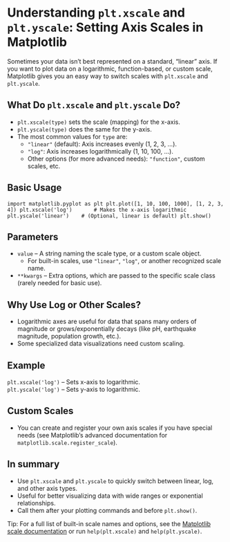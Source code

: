 # Understanding `plt.xscale` and `plt.yscale`: Setting Axis Scales in Matplotlib

Sometimes your data isn’t best represented on a standard, “linear” axis. If you want to plot data on a logarithmic, function-based, or custom scale, Matplotlib gives you an easy way to switch scales with `plt.xscale` and `plt.yscale`.

## What Do `plt.xscale` and `plt.yscale` Do?

* `plt.xscale(type)` sets the scale (mapping) for the x-axis.
* `plt.yscale(type)` does the same for the y-axis.
* The most common values for `type` are:
  * `"linear"` (default): Axis increases evenly (1, 2, 3, …).
  * `"log"`: Axis increases logarithmically (1, 10, 100, …).
  * Other options (for more advanced needs): `"function"`, custom scales, etc.

## Basic Usage

``import matplotlib.pyplot as plt
plt.plot([1, 10, 100, 1000], [1, 2, 3, 4])
plt.xscale('log')       # Makes the x-axis logarithmic
plt.yscale('linear')    # (Optional, linear is default)
plt.show()``

## Parameters

* `value` – A string naming the scale type, or a custom scale object.
  * For built-in scales, use `"linear"`, `"log"`, or another recognized scale name.
* `**kwargs` – Extra options, which are passed to the specific scale class (rarely needed for basic use).

## Why Use Log or Other Scales?

* Logarithmic axes are useful for data that spans many orders of magnitude or grows/exponentially decays (like pH, earthquake magnitude, population growth, etc.).
* Some specialized data visualizations need custom scaling.

## Example

``plt.xscale('log')`` – Sets x-axis to logarithmic.  
``plt.yscale('log')`` – Sets y-axis to logarithmic.

## Custom Scales

* You can create and register your own axis scales if you have special needs (see Matplotlib’s advanced documentation for `matplotlib.scale.register_scale`).

## In summary

* Use `plt.xscale` and `plt.yscale` to quickly switch between linear, log, and other axis types.
* Useful for better visualizing data with wide ranges or exponential relationships.
* Call them after your plotting commands and before `plt.show()`.

Tip: For a full list of built-in scale names and options, see the [Matplotlib scale documentation](https://matplotlib.org/stable/users/explain/axes/scales.html) or run `help(plt.xscale)` and `help(plt.yscale)`.
